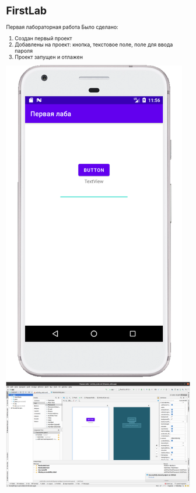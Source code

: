 # FirstLab
Первая лабораторная работа
Было сделано:
  1. Создан первый проект 
  2. Добавлены на проект: кнопка, текстовое поле, поле для ввода пароля
  3. Проект запущен и отлажен

![Приложение](https://github.com/nikislayer/FirstLab/blob/develop/app/%D0%9F%D1%80%D0%B8%D0%BB%D0%BE%D0%B6%D0%B5%D0%BD%D0%B8%D0%B5.png)
![Вид в андроид студии](https://github.com/nikislayer/FirstLab/blob/develop/app/%D0%92%D0%BD%D0%B5%D1%88%D0%BD%D0%B8%D0%B9%20%D0%B2%D0%B8%D0%B4.png)
